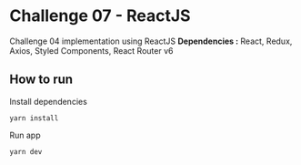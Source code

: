 ﻿# Challenge 07 - ReactJS
Challenge 04 implementation using ReactJS
**Dependencies :** React, Redux, Axios, Styled Components, React Router v6
## How to run
Install dependencies

    yarn install
Run app

    yarn dev


